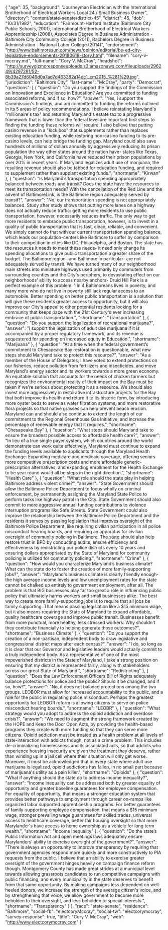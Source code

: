 {
  "age": 35,
  "background": "Journeyman Electrician with the International Brotherhood of Electrical Workers Local 24 / Small Business Owner",
  "directory": "content/state-senate/district-45",
  "district": 45,
  "dob": "10/31/1982",
  "education": "Fairmount-Harford Institute (Baltimore City Public Schools, 2001), International Brotherhood of Electrical Workers Apprenticeship (2008), Associates Degree in Business Administration - Baltimore City Community College (2011), Bachelors Degree in Business Administration - National Labor College (2014)",
  "endorsement": "http://www.baltimoresun.com/news/opinion/editorial/bs-ed-city-legislative-endorsements-20180618-story.html",
  "filename": "cory-v-mccray.md",
  "full-name": "Cory V. McCray",
  "headshot": "http://surveygizmoresponseuploads.s3.amazonaws.com/fileuploads/296249/4297291/52-8b39a27d6046d0a7ad7d463382a14dc1_cm2015_%281%29.jpg",
  "jurisdiction": "Baltimore City",
  "last-name": "McCray",
  "party": "Democrat",
  "questions": [
    {
      "question": "Do you support the findings of the Commission on Innovation and Excellence in Education? Are you committed to funding associated reforms, and if so, how?",
      "answer": "Yes, I support the Commission's findings, and am committed to funding the reforms outlined in its 5 areas of policy recommendations. I believe reinstating Maryland's \"millionaire's tax\" and returning Maryland's estate tax to a progressive framework that is lower than the federal level are important first steps to finding the funding these reforms will require. I also believe that putting casino revenue in a \"lock box\" that supplements rather than replaces existing education funding, while restoring non-casino funding to its pre-casino levels, can help bridge the funding gap. Maryland could also save hundreds of millions of dollars annually by aggressively reducing its prison population the way other states around the nation have- states like Texas, Georgia, New York, and California have reduced their prison populations by over 20% in recent years. If Maryland legalizes adult use of marijuana, the resulting revenue should also be tabbed for education funding, and required to supplement rather than supplant existing funds.",
      "shortname": "Kirwan"
    },
    {
      "question": "Is Maryland’s transportation spending appropriately balanced between roads and transit? Does the state have the resources to meet its transportation needs? With the cancellation of the Red Line and the advent of BaltimoreLink, is the Baltimore region adequately served by transit?",
      "answer": "No, our transportation spending is not appropriately balanced. Study after study shows that putting more lanes on a highway does not actually reduce traffic: getting more residents to use public transportation, however, necessarily reduces traffic. The only way to get more residents to embrace public transportation, however, is to invest in a quality of public transportation that is fast, clean, reliable, and convenient. We simply cannot do that with our current transportation spending balance, which leads our population-centers like Baltimore to suffer by comparison to their competition in cities like DC, Philadelphia, and Boston. The state has the resources it needs to meet these needs- it need only change its spending allocations to give public transportation a greater share of the budget.   The Baltimore region- and Baltimore in particular- are not adequately served by transit. We have turned many of our neighborhood main streets into miniature highways used primarily by commuters from surrounding counties and the City's periphery, to devastating effect on our neighborhoods' ability to access nearby anchors- Druid Hill Park is a perfect example of this problem. 1 in 4 Baltimoreans lives in poverty, and many more who do not live in poverty still lack regular access to an automobile. Better spending on better public transportation is a solution that will give these residents greater access to opportunity, but it will also improve our City's appeal to other potential residents looking for a community that keeps pace with the 21st Century's ever increasing embrace of public transportation.",
      "shortname": "Transportation"
    },
    {
      "question": "Do you support the legalization of recreational marijuana?",
      "answer": "I support the legalization of adult use marijuana if it is accompanied by a proper regulatory framework, and its revenue is sequestered for spending on increased equity in Education.",
      "shortname": "Marijuana"
    },
    {
      "question": "At a time when the federal government’s commitment to Chesapeake Bay restoration is questionable, what new steps should Maryland take to protect this resource?",
      "answer": "As a member of the House of Delegates, I have voted to extend protections on our fisheries, reduce pollution from fertilizers and insecticides, and move Maryland's energy sector and its workers towards a more green economy.    An equitable solution that accounts for the needs of chicken farmers but recognizes the environmental reality of their impact on the Bay must be taken if we're serious about protecting it as a resource. We should also invest more aggressively in restorative infrastructure projects for the Bay that both improve its health and return it to its historic form, by introducing more oyster beds to serve as water filtration systems, and more restorative flora projects so that native grasses can help prevent beach erosion.   Maryland can and should also continue to extend the length of our commitment to the Regional Greenhouse Gas Initiative, and increase the percentage of renewable energy that it requires.",
      "shortname": "Chesapeake Bay"
    },
    {
      "question": "What steps should Maryland take to ensure the broadest possible access to affordable health care?",
      "answer": "In lieu of a true single payer system, which countries around the world demonstrate can work quite effectively, Maryland must continue to expand the funding levels available to applicants through the Maryland Health Exchange. Expanding medicare and medicaid coverage, offering seniors more competitive prescription costs and more affordable generic-prescription alternatives, and expanding enrollment for the Health Exchange to be year round would all be steps in the right direction.",
      "shortname": "Health Care"
    },
    {
      "question": "What role should the state play in helping Baltimore address violent crime?",
      "answer": "State Government should allow the Baltimore Police Department to focus wholly on criminal enforcement, by permanently assigning the Maryland State Police to perform tasks like highway patrol in the City. State Government should also commit to more aggressive annual funding contributions to violence interruption programs like Safe Streets. State Government could also improve the relationship between the Baltimore Police Department and the residents it serves by passing legislation that improves oversight of the Baltimore Police Department, like requiring civilian participation in all police misconduct hearing boards, and requiring an apparatus for civilian oversight of community policing in Baltimore. The state should also help restore trust in BPD by conducting audits, ensure efficiency and effectiveness by redistricting our police districts every 10 years and ensuring dollars appropriated by the State of Maryland for community policing is utilized for community policing.",
      "shortname": "Crime"
    },
    {
      "question": "How would you characterize Maryland’s business climate? What can the state do to foster the creation of more family-supporting jobs?",
      "answer": "Maryland's business climate is clearly friendly enough- the high average income levels and low unemployment rates for the state cannot be chalked up entirely to government employment, after all. The problem is that BIG businesses play far too great a role in influencing public policy that ultimately harms workers and small businesses alike.   The best way to create more family-supporting jobs is to require that all jobs be family supporting. That means passing legislation like a $15 minimum wage, but it also means requiring the State of Maryland to  expand affordable, quality healthcare coverage and improve public transit. Businesses benefit from more punctual, more healthy, less stressed workers. Why shouldn't they contribute financially to helping generate those outcomes?",
      "shortname": "Business Climate"
    },
    {
      "question": "Do you support the creation of a non-partisan, independent body to draw legislative and congressional district maps after each census?",
      "answer": "I do, so long as it is clear that our Governor and legislative leaders would actually commit to a truly independent body. As a representative of one of the most impoverished districts in the State of Maryland, I take a strong position on ensuring that my district is represented fairly, along with stakeholders across our great State of Maryland.",
      "shortname": "Redistricting"
    },
    {
      "question": "Does the Law Enforcement Officers Bill of Rights adequately balance protections for police and the public? Should it be changed, and if so, how?",
      "answer": "No, it does not balance protections among the two groups. LEOBOR must allow for increased accountability to the public, and a role for the public in regulating police misconduct. Perhaps the greatest opportunity for LEOBOR reform is allowing citizens to serve on police misconduct hearing boards.",
      "shortname": "LEOBR"
    },
    {
      "question": "What strategy would you adopt to address the opioid addiction and overdose crisis?",
      "answer": "We need to augment the strong framework created by the HOPE and Keep the Door Open Acts, by providing the health-based programs they create with more funding so that they can serve more citizens. Opioid addiction must be treated as a health problem at all levels of state-interaction with addicts though, not as a crime problem. This includes de-criminalizing homelessness and its associated acts, so that addicts who experience housing insecurity are given the treatment they deserve, rather than winding up in a jail cell where their situation will only get worse. Moreover, it must be acknowledged that in every state where adult use marijuana is legalized, opioid addictions has fallen, in no small part because of marijuana's utility as a pain killer.",
      "shortname": "Opioids"
    },
    {
      "question": "What if anything should the state do to address income inequality?",
      "answer": "Income inequality can be addressed both by greater equality of opportunity and greater baseline guarantees for employee compensation. For equality of opportunity, that means a stronger education system that provides better pathways to employment through career on-ramps like organized labor supported apprenticeship programs. For better guarantees of family-supporting employee compensation, that means a $15 minimum wage, stronger prevailing wage guarantees for skilled trades, universal access to healthcare coverage, better fair housing oversight so that more Marylander's have access to home ownership as a vehicle for long term wealth.",
      "shortname": "Income inequality"
    },
    {
      "question": "Do the state’s Public Information Act and open meetings laws adequately ensure Marylanders’ ability to exercise oversight of the government?",
      "answer": "There is always an opportunity to improve transparency by requiring that government agencies respond more quickly and more constructively to PIA requests from the public. I believe that an ability to exercise greater oversight of the government hinges heavily on campaign finance reform though. Montgomery County has made great strides at a municipal level towards allowing grassroots candidates to run competitive campaigns with public financing, and every municipality in the state deserves to benefit from that same opportunity. By making campaigns less dependent on well-heeled donors, we increase the strength of the average citizen's voice, and by strengthening that voice, we allow government to become more beholden to their oversight, and less beholden to special interests.",
      "shortname": "Transparency"
    }
  ],
  "race": "state-senate",
  "residence": "Baltimore",
  "social-fb": "electcoryMccray",
  "social-tw": "electcorymccray",
  "survey-response": true,
  "title": "Cory V. McCray",
  "web": "http://www.electcorymccray.com"
}
